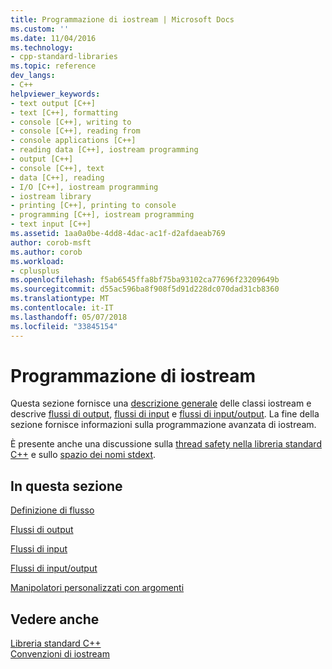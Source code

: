 ```yaml
---
title: Programmazione di iostream | Microsoft Docs
ms.custom: ''
ms.date: 11/04/2016
ms.technology:
- cpp-standard-libraries
ms.topic: reference
dev_langs:
- C++
helpviewer_keywords:
- text output [C++]
- text [C++], formatting
- console [C++], writing to
- console [C++], reading from
- console applications [C++]
- reading data [C++], iostream programming
- output [C++]
- console [C++], text
- data [C++], reading
- I/O [C++], iostream programming
- iostream library
- printing [C++], printing to console
- programming [C++], iostream programming
- text input [C++]
ms.assetid: 1aa0a0be-4dd8-4dac-ac1f-d2afdaeab769
author: corob-msft
ms.author: corob
ms.workload:
- cplusplus
ms.openlocfilehash: f5ab6545ffa8bf75ba93102ca77696f23209649b
ms.sourcegitcommit: d55ac596ba8f908f5d91d228dc070dad31cb8360
ms.translationtype: MT
ms.contentlocale: it-IT
ms.lasthandoff: 05/07/2018
ms.locfileid: "33845154"
---
```

# <a name="iostream-programming"></a>Programmazione di iostream

Questa sezione fornisce una [descrizione generale](../standard-library/what-a-stream-is.md) delle classi iostream e descrive [flussi di output](../standard-library/output-streams.md), [flussi di input](../standard-library/input-streams.md) e [flussi di input/output](../standard-library/input-output-streams.md). La fine della sezione fornisce informazioni sulla programmazione avanzata di iostream.

È presente anche una discussione sulla [thread safety nella libreria standard C++](../standard-library/thread-safety-in-the-cpp-standard-library.md) e sullo [spazio dei nomi stdext](../standard-library/stdext-namespace.md).

## <a name="in-this-section"></a>In questa sezione

[Definizione di flusso](../standard-library/what-a-stream-is.md)

[Flussi di output](../standard-library/output-streams.md)

[Flussi di input](../standard-library/input-streams.md)

[Flussi di input/output](../standard-library/input-output-streams.md)

[Manipolatori personalizzati con argomenti](../standard-library/custom-manipulators-with-arguments.md)

## <a name="see-also"></a>Vedere anche

[Libreria standard C++](../standard-library/cpp-standard-library-reference.md)<br/>
[Convenzioni di iostream](../standard-library/iostreams-conventions.md)<br/>
